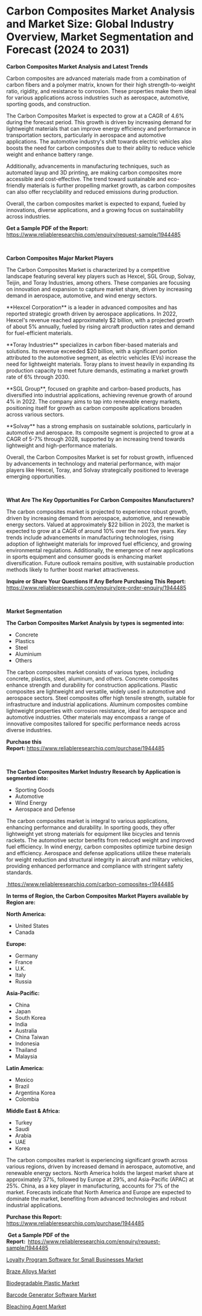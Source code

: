 <p><h1>Carbon Composites Market Analysis and Market Size: Global Industry Overview, Market Segmentation and Forecast (2024 to 2031)</h1></p><p><strong>Carbon Composites Market Analysis and Latest Trends</strong></p>
<p><p>Carbon composites are advanced materials made from a combination of carbon fibers and a polymer matrix, known for their high strength-to-weight ratio, rigidity, and resistance to corrosion. These properties make them ideal for various applications across industries such as aerospace, automotive, sporting goods, and construction.</p><p>The Carbon Composites Market is expected to grow at a CAGR of 4.6% during the forecast period. This growth is driven by increasing demand for lightweight materials that can improve energy efficiency and performance in transportation sectors, particularly in aerospace and automotive applications. The automotive industry's shift towards electric vehicles also boosts the need for carbon composites due to their ability to reduce vehicle weight and enhance battery range.</p><p>Additionally, advancements in manufacturing techniques, such as automated layup and 3D printing, are making carbon composites more accessible and cost-effective. The trend toward sustainable and eco-friendly materials is further propelling market growth, as carbon composites can also offer recyclability and reduced emissions during production.</p><p>Overall, the carbon composites market is expected to expand, fueled by innovations, diverse applications, and a growing focus on sustainability across industries.</p></p>
<p><strong>Get a Sample PDF of the Report:&nbsp;</strong> <a href="https://www.reliableresearchiq.com/enquiry/request-sample/1944485?utm_campaign=99&utm_medium=2&utm_source=Github&utm_content=ia&utm_term=15112024&utm_id=carbon-composites">https://www.reliableresearchiq.com/enquiry/request-sample/1944485</a></p>
<p>&nbsp;</p>
<p><strong>Carbon Composites Major Market Players</strong></p>
<p><p>The Carbon Composites Market is characterized by a competitive landscape featuring several key players such as Hexcel, SGL Group, Solvay, Teijin, and Toray Industries, among others. These companies are focusing on innovation and expansion to capture market share, driven by increasing demand in aerospace, automotive, and wind energy sectors.</p><p>**Hexcel Corporation** is a leader in advanced composites and has reported strategic growth driven by aerospace applications. In 2022, Hexcel's revenue reached approximately $2 billion, with a projected growth of about 5% annually, fueled by rising aircraft production rates and demand for fuel-efficient materials.</p><p>**Toray Industries** specializes in carbon fiber-based materials and solutions. Its revenue exceeded $20 billion, with a significant portion attributed to the automotive segment, as electric vehicles (EVs) increase the need for lightweight materials. Toray plans to invest heavily in expanding its production capacity to meet future demands, estimating a market growth rate of 6% through 2030.</p><p>**SGL Group**, focused on graphite and carbon-based products, has diversified into industrial applications, achieving revenue growth of around 4% in 2022. The company aims to tap into renewable energy markets, positioning itself for growth as carbon composite applications broaden across various sectors.</p><p>**Solvay** has a strong emphasis on sustainable solutions, particularly in automotive and aerospace. Its composite segment is projected to grow at a CAGR of 5-7% through 2028, supported by an increasing trend towards lightweight and high-performance materials.</p><p>Overall, the Carbon Composites Market is set for robust growth, influenced by advancements in technology and material performance, with major players like Hexcel, Toray, and Solvay strategically positioned to leverage emerging opportunities.</p></p>
<p>&nbsp;</p>
<p><strong>What Are The Key Opportunities For Carbon Composites Manufacturers?</strong></p>
<p><p>The carbon composites market is projected to experience robust growth, driven by increasing demand from aerospace, automotive, and renewable energy sectors. Valued at approximately $22 billion in 2023, the market is expected to grow at a CAGR of around 10% over the next five years. Key trends include advancements in manufacturing technologies, rising adoption of lightweight materials for improved fuel efficiency, and growing environmental regulations. Additionally, the emergence of new applications in sports equipment and consumer goods is enhancing market diversification. Future outlook remains positive, with sustainable production methods likely to further boost market attractiveness.</p></p>
<p><strong>Inquire or Share Your Questions If Any Before Purchasing This Report:</strong> <a href="https://www.reliableresearchiq.com/enquiry/pre-order-enquiry/1944485?utm_campaign=99&utm_medium=2&utm_source=Github&utm_content=ia&utm_term=15112024&utm_id=carbon-composites">https://www.reliableresearchiq.com/enquiry/pre-order-enquiry/1944485</a></p>
<p>&nbsp;</p>
<p><strong>Market Segmentation</strong></p>
<p><strong>The Carbon Composites Market Analysis by types is segmented into:</strong></p>
<p><ul><li>Concrete</li><li>Plastics</li><li>Steel</li><li>Aluminium</li><li>Others</li></ul></p>
<p><p>The carbon composites market consists of various types, including concrete, plastics, steel, aluminum, and others. Concrete composites enhance strength and durability for construction applications. Plastic composites are lightweight and versatile, widely used in automotive and aerospace sectors. Steel composites offer high tensile strength, suitable for infrastructure and industrial applications. Aluminum composites combine lightweight properties with corrosion resistance, ideal for aerospace and automotive industries. Other materials may encompass a range of innovative composites tailored for specific performance needs across diverse industries.</p></p>
<p><strong>Purchase this Report:&nbsp;</strong><a href="https://www.reliableresearchiq.com/purchase/1944485?utm_campaign=99&utm_medium=2&utm_source=Github&utm_content=ia&utm_term=15112024&utm_id=carbon-composites">https://www.reliableresearchiq.com/purchase/1944485</a></p>
<p>&nbsp;</p>
<p><strong>The Carbon Composites Market Industry Research by Application is segmented into:</strong></p>
<p><ul><li>Sporting Goods</li><li>Automotive</li><li>Wind Energy</li><li>Aerospace and Defense</li></ul></p>
<p><p>The carbon composites market is integral to various applications, enhancing performance and durability. In sporting goods, they offer lightweight yet strong materials for equipment like bicycles and tennis rackets. The automotive sector benefits from reduced weight and improved fuel efficiency. In wind energy, carbon composites optimize turbine design and efficiency. Aerospace and defense applications utilize these materials for weight reduction and structural integrity in aircraft and military vehicles, providing enhanced performance and compliance with stringent safety standards.</p></p>
<p><a href="https://www.reliableresearchiq.com/carbon-composites-r1944485?utm_campaign=99&utm_medium=2&utm_source=Github&utm_content=ia&utm_term=15112024&utm_id=carbon-composites">&nbsp;https://www.reliableresearchiq.com/carbon-composites-r1944485</a></p>
<p><strong>In terms of Region, the Carbon Composites Market Players available by Region are:</strong></p>
<p>
    <p> <strong> North America: </strong>
        <ul>
            <li>United States</li>
            <li>Canada</li>
        </ul>
        </p> 
    <p> <strong> Europe: </strong>
        <ul>
            <li>Germany</li>
            <li>France</li>
            <li>U.K.</li>
            <li>Italy</li>
            <li>Russia</li>
        </ul>
        </p> 
    <p> <strong> Asia-Pacific: </strong>
        <ul>
            <li>China</li>
            <li>Japan</li>
            <li>South Korea</li>
            <li>India</li>
            <li>Australia</li>
            <li>China Taiwan</li>
            <li>Indonesia</li>
            <li>Thailand</li>
            <li>Malaysia</li>
        </ul>
        </p> 
    <p> <strong> Latin America: </strong>
        <ul>
            <li>Mexico</li>
            <li>Brazil</li>
            <li>Argentina Korea</li>
            <li>Colombia</li>
        </ul>
        </p> 
    <p> <strong> Middle East & Africa: </strong>
        <ul>
            <li>Turkey</li>
            <li>Saudi</li>
            <li>Arabia</li>
            <li>UAE</li>
            <li>Korea</li>
        </ul>
    </p>
    </p>
<p><p>The carbon composites market is experiencing significant growth across various regions, driven by increased demand in aerospace, automotive, and renewable energy sectors. North America holds the largest market share at approximately 37%, followed by Europe at 29%, and Asia-Pacific (APAC) at 25%. China, as a key player in manufacturing, accounts for 7% of the market. Forecasts indicate that North America and Europe are expected to dominate the market, benefiting from advanced technologies and robust industrial applications.</p></p>
<p><strong>Purchase this Report: </strong><a href="https://www.reliableresearchiq.com/purchase/1944485?utm_campaign=99&utm_medium=2&utm_source=Github&utm_content=ia&utm_term=15112024&utm_id=carbon-composites">https://www.reliableresearchiq.com/purchase/1944485</a></p>
<p>&nbsp;<strong>Get a Sample PDF of the Report:&nbsp;&nbsp;</strong><a href="https://www.reliableresearchiq.com/enquiry/request-sample/1944485?utm_campaign=99&utm_medium=2&utm_source=Github&utm_content=ia&utm_term=15112024&utm_id=carbon-composites">https://www.reliableresearchiq.com/enquiry/request-sample/1944485</a></p>
<p><strong></strong></p>
<p><p><a href="https://issuu.com/reportprime-2/docs/loyalty-program-software-for-small-_fbd6c1b51516c2?utm_campaign=99&utm_medium=2&utm_source=Github&utm_content=ia&utm_term=15112024&utm_id=carbon-composites">Loyalty Program Software for Small Businesses Market</a></p><p><a href="https://www.linkedin.com/pulse/braze-alloys-market-shifts-strategic-analysis-2024-2031-hamp-shire-kiqac?utm_campaign=99&utm_medium=2&utm_source=Github&utm_content=ia&utm_term=15112024&utm_id=carbon-composites">Braze Alloys Market</a></p><p><a href="https://www.linkedin.com/pulse/global-biodegradable-plastic-54-cagr-forecast-2024--jjp7c?utm_campaign=99&utm_medium=2&utm_source=Github&utm_content=ia&utm_term=15112024&utm_id=carbon-composites">Biodegradable Plastic Market</a></p><p><a href="https://issuu.com/reportprime-2/docs/barcode-generator-software-market-s_0c3686e42d20c4?utm_campaign=99&utm_medium=2&utm_source=Github&utm_content=ia&utm_term=15112024&utm_id=carbon-composites">Barcode Generator Software Market</a></p><p><a href="https://www.linkedin.com/pulse/bleaching-agent-market-size-type-product-global-industry-analysis-ybrxc?utm_campaign=99&utm_medium=2&utm_source=Github&utm_content=ia&utm_term=15112024&utm_id=carbon-composites">Bleaching Agent Market</a></p></p>